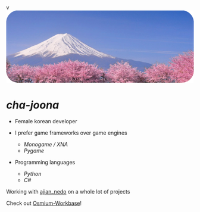 v![Sakura](sakura.png)

# ***cha-joona***
- Female korean developer

- I prefer game frameworks over game engines
    - *Monogame / XNA*
    - *Pygame*

- Programming languages
    - *Python*
    - *C#*

Working with [ajian_nedo](https://github.com/Asianerd) on a whole lot of projects

Check out [Osmium-Workbase](https://github.com/osmium-workbase)!
